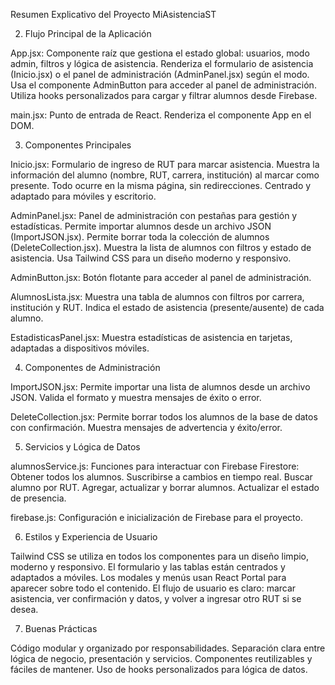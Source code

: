Resumen Explicativo del Proyecto MiAsistenciaST

2. Flujo Principal de la Aplicación

App.jsx: Componente raíz que gestiona el estado global: usuarios, modo admin, filtros y lógica de asistencia. Renderiza el formulario de asistencia (Inicio.jsx) o el panel de administración (AdminPanel.jsx) según el modo. Usa el componente AdminButton para acceder al panel de administración. Utiliza hooks personalizados para cargar y filtrar alumnos desde Firebase.

main.jsx: Punto de entrada de React. Renderiza el componente App en el DOM.

3. Componentes Principales

Inicio.jsx: Formulario de ingreso de RUT para marcar asistencia. Muestra la información del alumno (nombre, RUT, carrera, institución) al marcar como presente. Todo ocurre en la misma página, sin redirecciones. Centrado y adaptado para móviles y escritorio.

AdminPanel.jsx: Panel de administración con pestañas para gestión y estadísticas. Permite importar alumnos desde un archivo JSON (ImportJSON.jsx). Permite borrar toda la colección de alumnos (DeleteCollection.jsx). Muestra la lista de alumnos con filtros y estado de asistencia. Usa Tailwind CSS para un diseño moderno y responsivo.

AdminButton.jsx: Botón flotante para acceder al panel de administración.

AlumnosLista.jsx: Muestra una tabla de alumnos con filtros por carrera, institución y RUT. Indica el estado de asistencia (presente/ausente) de cada alumno.

EstadisticasPanel.jsx: Muestra estadísticas de asistencia en tarjetas, adaptadas a dispositivos móviles.

4. Componentes de Administración

ImportJSON.jsx: Permite importar una lista de alumnos desde un archivo JSON. Valida el formato y muestra mensajes de éxito o error.

DeleteCollection.jsx: Permite borrar todos los alumnos de la base de datos con confirmación. Muestra mensajes de advertencia y éxito/error.

5. Servicios y Lógica de Datos

alumnosService.js: Funciones para interactuar con Firebase Firestore: Obtener todos los alumnos. Suscribirse a cambios en tiempo real. Buscar alumno por RUT. Agregar, actualizar y borrar alumnos. Actualizar el estado de presencia.

firebase.js: Configuración e inicialización de Firebase para el proyecto.

6. Estilos y Experiencia de Usuario

Tailwind CSS se utiliza en todos los componentes para un diseño limpio, moderno y responsivo. El formulario y las tablas están centrados y adaptados a móviles. Los modales y menús usan React Portal para aparecer sobre todo el contenido. El flujo de usuario es claro: marcar asistencia, ver confirmación y datos, y volver a ingresar otro RUT si se desea.

7. Buenas Prácticas

Código modular y organizado por responsabilidades. Separación clara entre lógica de negocio, presentación y servicios. Componentes reutilizables y fáciles de mantener. Uso de hooks personalizados para lógica de datos.


